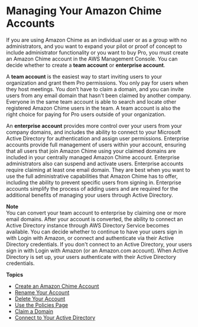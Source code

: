 # Managing Your Amazon Chime Accounts<a name="manage-chime-account"></a>

If you are using Amazon Chime as an individual user or as a group with no administrators, and you want to expand your pilot or proof of concept to include administrator functionality or you want to buy Pro, you must create an Amazon Chime account in the AWS Management Console\. You can decide whether to create a **team account** or **enterprise account**\. 

A **team account** is the easiest way to start inviting users to your organization and grant them Pro permissions\. You only pay for users when they host meetings\. You don’t have to claim a domain, and you can invite users from any email domain that hasn't been claimed by another company\. Everyone in the same team account is able to search and locate other registered Amazon Chime users in the team\. A team account is also the right choice for paying for Pro users outside of your organization\.

An **enterprise account** provides more control over your users from your company domains, and includes the ability to connect to your Microsoft Active Directory for authentication and assign user permissions\. Enterprise accounts provide full management of users within your account, ensuring that all users that join Amazon Chime using your claimed domains are included in your centrally managed Amazon Chime account\. Enterprise administrators also can suspend and activate users\. Enterprise accounts require claiming at least one email domain\. They are best when you want to use the full administrative capabilities that Amazon Chime has to offer, including the ability to prevent specific users from signing in\. Enterprise accounts simplify the process of adding users and are required for the additional benefits of managing your users through Active Directory\. 

**Note**  
You can convert your team account to enterprise by claiming one or more email domains\. After your account is converted, the ability to connect an Active Directory instance through AWS Directory Service becomes available\. You can decide whether to continue to have your users sign in with Login with Amazon, or connect and authenticate via their Active Directory credentials\. If you don't connect to an Active Directory, your users sign in with Login with Amazon \(or an Amazon\.com account\)\. When Active Directory is set up, your users authenticate with their Active Directory credentials\.

**Topics**
+ [Create an Amazon Chime Account](invite-users-enterprise.md)
+ [Rename Your Account](rename-account.md)
+ [Delete Your Account](enterprise-account.md)
+ [Use the Policies Page](policies.md)
+ [Claim a Domain](claim-domain.md)
+ [Connect to Your Active Directory](active_directory.md)